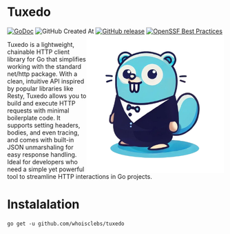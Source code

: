 # Tuxedo  
 [![GoDoc](https://pkg.go.dev/badge/github.com/whoisclebs/tuxedo.svg)](https://pkg.go.dev/github.com/whoisclebs/tuxedo) ![GitHub Created At](https://img.shields.io/github/created-at/whoisclebs/tuxedo?style=flat) [![GitHub release](https://img.shields.io/github/v/tag/whoisclebs/tuxedo?include_prereleases&style=flat&color=blue)](https://github.com/whoisclebs/tuxedo/releases) [![OpenSSF Best Practices](https://www.bestpractices.dev/projects/10092/badge)](https://www.bestpractices.dev/projects/10092)
<img align="right" height="320" src="./.github/assets/tuxedo.png">

Tuxedo is a lightweight, chainable HTTP client library for Go that simplifies working with the standard net/http package. With a clean, intuitive API inspired by popular libraries like Resty, Tuxedo allows you to build and execute HTTP requests with minimal boilerplate code. It supports setting headers, bodies, and even tracing, and comes with built-in JSON unmarshaling for easy response handling. Ideal for developers who need a simple yet powerful tool to streamline HTTP interactions in Go projects.

# Instalalation

```
go get -u github.com/whoisclebs/tuxedo
```